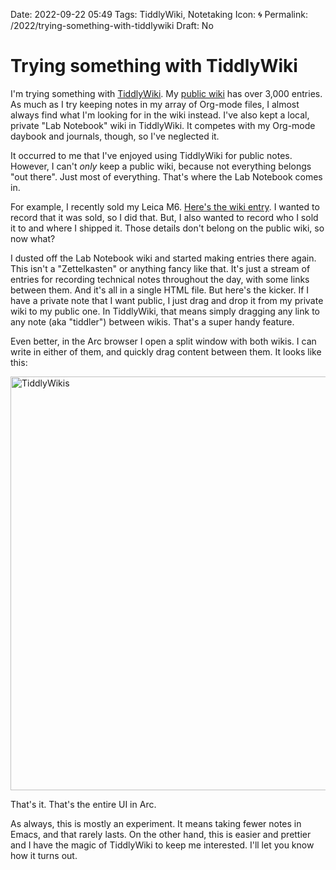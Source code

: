 Date: 2022-09-22 05:49
Tags: TiddlyWiki, Notetaking
Icon:  🌀
Permalink: /2022/trying-something-with-tiddlywiki
Draft: No

# Trying something with TiddlyWiki

I'm trying something with [TiddlyWiki](https://tiddlywiki.com). My [public wiki](https://wiki.baty.net) has over 3,000 entries. As much as I try keeping notes in my array of Org-mode files, I almost always find what I'm looking for in the wiki instead. I've also kept a local, private "Lab Notebook" wiki in TiddlyWiki. It competes with my Org-mode daybook and journals, though, so I've neglected it.

It occurred to me that I've enjoyed using TiddlyWiki for public notes. However, I can't _only_ keep a public wiki, because not everything belongs "out there". Just most of everything. That's where the Lab Notebook comes in.

For example, I recently sold my Leica M6. [Here's the wiki entry](https://wiki.baty.net/#Leica%20M6). I wanted to record that it was sold, so I did that. But, I also wanted to record who I sold it to and where I shipped it. Those details don't belong on the public wiki, so now what?

I dusted off the Lab Notebook wiki and started making entries there again. This isn't a "Zettelkasten" or anything fancy like that. It's just a stream of entries for recording technical notes throughout the day, with some links between them. And it's all in a single HTML file. But here's the kicker. If I have a private note that I want public, I just drag and drop it from my private wiki to my public one. In TiddlyWiki, that means simply dragging any link to any note (aka "tiddler") between wikis. That's a super handy feature.

Even better, in the Arc browser I open a split window with both wikis. I can write in either of them, and quickly drag content between them. It looks like this:

<a data-flickr-embed="true" href="https://www.flickr.com/gp/jbaty/TWR8GY9G14" title="TiddlyWikis"><img src="https://live.staticflickr.com/65535/52376418310_a31e62cb35_b.jpg" width="1024" height="662" alt="TiddlyWikis"></a><script async src="//embedr.flickr.com/assets/client-code.js" charset="utf-8"></script>

That's it. That's the entire UI in Arc.

As always, this is mostly an experiment. It means taking fewer notes in Emacs, and that rarely lasts. On the other hand, this is easier and prettier and I have the magic of TiddlyWiki to keep me interested. I'll let you know how it turns out.

